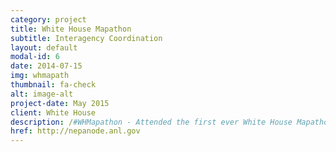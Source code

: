 ```yaml
---
category: project
title: White House Mapathon
subtitle: Interagency Coordination
layout: default
modal-id: 6
date: 2014-07-15
img: whmapath
thumbnail: fa-check
alt: image-alt
project-date: May 2015
client: White House
description: /#WHMapathon - Attended the first ever White House Mapathon to increase awareness and participation in crowdsourcing geospatial data - Invitation Only.
href: http://nepanode.anl.gov
---
```

